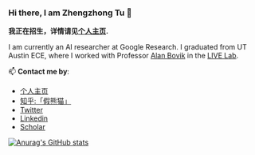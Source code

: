 ### Hi there, I am Zhengzhong Tu 👋

**我正在招生，详情请见[个人主页](https://vztu.github.io).**

I am currently an AI researcher at Google Research. I graduated from UT Austin ECE, where I worked with Professor [Alan Bovik](https://www.ece.utexas.edu/people/faculty/alan-bovik) in the [LIVE Lab](https://live.ece.utexas.edu/).

📫 **Contact me by**:
- [个人主页](https://vztu.github.io)
- [知乎:「假熊猫」](https://www.zhihu.com/people/tu-zheng-zhong)
- [Twitter](https://twitter.com/_vztu)
- [Linkedin](https://www.linkedin.com/in/vztu/)
- [Scholar](https://scholar.google.com/citations?user=9ajdZaEAAAAJ&hl=en&authuser=2)

[![Anurag's GitHub stats](https://github-readme-stats.vercel.app/api?username=vztu&count_private=true)](https://github.com/anuraghazra/github-readme-stats)



<!--
**vztu/vztu** is a ✨ _special_ ✨ repository because its `README.md` (this file) appears on your GitHub profile.

Here are some ideas to get you started:

- 🔭 I’m currently working on ...
- 🌱 I’m currently learning ...
- 👯 I’m looking to collaborate on ...
- 🤔 I’m looking for help with ...
- 💬 Ask me about ...
- 📫 How to reach me: ...
- 😄 Pronouns: ...
- ⚡ Fun fact: ...
-->

